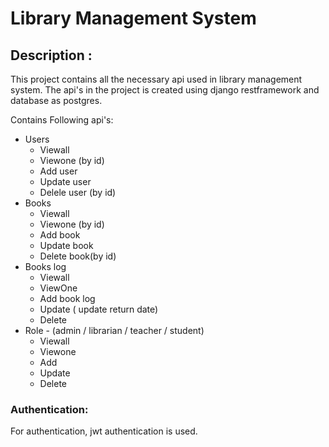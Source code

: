 # Library Management System 

## Description :
This project contains all the necessary api used in library management system. The api's in the project is created using django restframework and database as postgres.

Contains Following api's:
 * Users 
   * Viewall
   * Viewone (by id)
   * Add user 
   * Update user
   * Delele user (by id)
 * Books
    * Viewall
    * Viewone (by id)
    * Add book
    * Update book
    * Delete book(by id)
 * Books log
    * Viewall
    * ViewOne
    * Add book log
    * Update ( update return date)
    * Delete
 * Role - (admin / librarian / teacher / student)
   * Viewall
   * Viewone
   * Add 
   * Update
   * Delete
 
### Authentication:
For authentication, jwt authentication is used.


